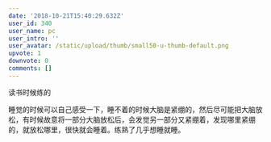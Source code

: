 ```yaml
---
date: '2018-10-21T15:40:29.632Z'
user_id: 340
user_name: pc
user_intro: ''
user_avatar: /static/upload/thumb/small50-u-thumb-default.png
upvote: 1
downvote: 0
comments: []
---
```


读书时候练的

睡觉的时候可以自己感受一下，睡不着的时候大脑是紧绷的，然后尽可能把大脑放松，有时候故意将一部分大脑放松后，会发觉另一部分又紧绷着，发现哪里紧绷的，就放松哪里，很快就会睡着。练熟了几乎想睡就睡。

